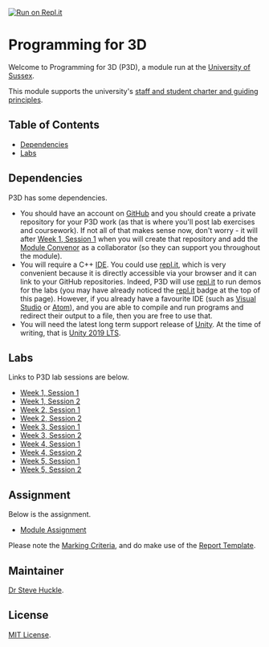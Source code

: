 [![Run on Repl.it](https://repl.it/badge/github/glowkeeper/P3D)](https://repl.it/github/glowkeeper/P3D)

# Programming for 3D

Welcome to Programming for 3D (P3D), a module run at the [University of Sussex](https://www.sussex.ac.uk/).

This module supports the university's [staff and student charter and guiding principles](/docs/staffStudentCharter.pdf).

## Table of Contents

- [Dependencies](#dependencies)
- [Labs](#labs)

## Dependencies

P3D has some dependencies.

- You should have an account on [GitHub](https://github.com/) and you should create a private repository for your P3D work (as that is where you'll post lab exercises and coursework). If not all of that makes sense now, don't worry - it will after [Week 1, Session 1](/docs/labs/week1Session1.md) when you will create that repository and add the [Module Convenor](#maintainer) as a collaborator (so they can support you throughout the module).
- You will require a C++ [IDE](https://en.wikipedia.org/wiki/Integrated_development_environment). You could use [repl.it](https://repl.it/languages/cpp), which is very convenient because it is directly accessible via your browser and it can link to your GitHub repositories. Indeed, P3D will use [repl.it](https://repl.it/languages/cpp) to run demos for the labs (you may have already noticed the [repl.it](https://repl.it/languages/cpp) badge at the top of this page). However, if you already have a favourite IDE (such as [Visual Studio](https://visualstudio.microsoft.com/) or [Atom](https://atom.io/)), and you are able to compile and run programs and redirect their output to a file, then you are free to use that.
- You will need the latest long term support release of [Unity](https://unity3d.com/unity/qa/lts-releases). At the time of writing, that is [Unity 2019 LTS](https://unity.com/releases/2019-lts).

## Labs

Links to P3D lab sessions are below.

+ [Week 1, Session 1](/docs/labs/week1Session1.md)
+ [Week 1, Session 2](/docs/labs/week1Session2.md)
+ [Week 2, Session 1](/docs/labs/week2Session1.md)
+ [Week 2, Session 2](/docs/labs/week2Session2.md)
+ [Week 3, Session 1](/docs/labs/week3Session1.md)
+ [Week 3, Session 2](/docs/labs/week3Session2.md)
+ [Week 4, Session 1](/docs/labs/week4Session1.md)
+ [Week 4, Session 2](/docs/labs/week4Session2.md)
+ [Week 5, Session 1](/docs/labs/week5Session1.md)
+ [Week 5, Session 2](/docs/labs/week5Session2.md)

## Assignment

Below is the assignment.

+ [Module Assignment](/docs/assignment/assignment.md)

Please note the [Marking Criteria](/docs/markingCriteria.md), and do make use of the [Report Template](/docs/reportTemplate.md).

## Maintainer

[Dr Steve Huckle](https://glowkeeper.github.io/).

## License

[MIT License](LICENSE).
